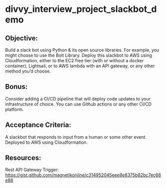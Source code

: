 # divvy_interview_project_slackbot_demo

## Objective:
Build a slack bot using Python & its open source libraries. For example, you might choose to use the Bolt Library. Deploy this slackbot to AWS using Cloudformation, either to the EC2 free tier (with or without a docker container), Lightsail, or to AWS lambda with an API gateway, or any other method you’d choose.

## Bonus: 
Consider adding a CI/CD pipeline that will deploy code updates to your infrastructure of choice. You can use Github actions or any other CI/CD platform.

## Acceptance Criteria:
A slackbot that responds to input from a human or some other event. Deployed to AWS using Cloudformation.

## Resources:
Rest API Gateway Trigger: https://gist.github.com/magnetikonline/c314952045eee8e8375b82bc7ec68e88
